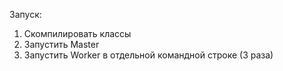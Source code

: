 Запуск:
1. Скомпилировать классы
2. Запустить Master
3. Запустить Worker в отдельной командной строке (3 раза)
